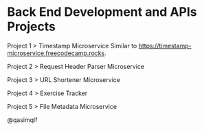 # Back End Development and APIs Projects


Project 1 > Timestamp Microservice
Similar to https://timestamp-microservice.freecodecamp.rocks.

Project 2 > Request Header Parser Microservice

Project 3 > URL Shortener Microservice

Project 4 > Exercise Tracker

Project 5 > File Metadata Microservice

@qasimqlf
